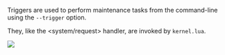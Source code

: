 Triggers are used to perform maintenance tasks from the command-line using the `--trigger` option.

They, like the <system/request> handler, are invoked by `kernel.lua`.

![](system/templates/dir)
